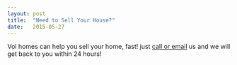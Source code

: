 ```yaml
---
layout: post
title:  "Need to Sell Your House?"
date:   2015-05-27
---
```


Vol homes can help you sell your home, fast! just [call or email](/contact) us and we will get back to you within 24 hours!
